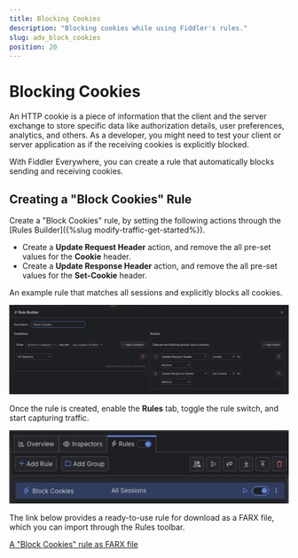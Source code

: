 ```yaml
---
title: Blocking Cookies
description: "Blocking cookies while using Fiddler's rules."
slug: adv_block_cookies
position: 20
---
```


# Blocking Cookies

An HTTP cookie is a piece of information that the client and the server exchange to store specific data like authorization details, user preferences, analytics, and others. As a developer, you might need to test your client or server application as if the receiving cookies is explicitly blocked. 

With Fiddler Everywhere, you can create a rule that automatically blocks sending and receiving cookies.

## Creating a "Block Cookies" Rule

Create a "Block Cookies" rule, by setting the following actions through the [Rules Builder]({%slug modify-traffic-get-started%}).

- Create a **Update Request Header** action, and remove the all pre-set values for the **Cookie** header.
- Create a **Update Response Header** action, and remove the all pre-set values for the **Set-Cookie** header.


An example rule that matches all sessions and explicitly blocks all cookies.

![Creating "Block Cookies" rule](../../images/advanced/adv-tech-block-cookies.png)

Once the rule is created, enable the **Rules** tab, toggle the rule switch, and start capturing traffic.

![Activating the "Block Cookies" rule](../../images/advanced/adv-tech-block-cookies-active-rule.png)

The link below provides a ready-to-use rule for download as a FARX file, which you can import through the Rules toolbar.

[A "Block Cookies" rule as FARX file](https://github.com/telerik/fiddler-everywhere/rules/tooling/block-cookies)
 
 